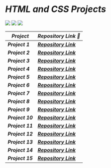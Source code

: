 # _HTML and CSS Projects_
<img src="https://img.shields.io/badge/Used-HTML5-orange"/> <img src="https://img.shields.io/badge/Used-CSS3-blue" /> <img src="https://img.shields.io/badge/Deployed-Netlify-seablue" />

|  _Project_   |  _Repository Link 🔗_   |
| --- | --- |
|  _<b>Project 1</b>_   |  _<b>[Repository Link](https://github.com/anupam-k/Project-1)</b>_   |
|  _<b>Project 2</b>_   |  _<b>[Repository Link](https://github.com/anupam-k/Project-2)</b>_   |
|  _<b>Project 3</b>_   |  _<b>[Repository Link](https://github.com/anupam-k/Project-3)</b>_   |
|  _<b>Project 4</b>_   |  _<b>[Repository Link](https://github.com/anupam-k/Project-4)</b>_  |
|  _<b>Project 5</b>_   |  _<b>[Repository Link](https://github.com/anupam-k/Project-5)</b>_  |
|  _<b>Project 6</b>_   |  _<b>[Repository Link](https://github.com/anupam-k/Project-6)</b>_   |
|  _<b>Project 7</b>_   |  _<b>[Repository Link](https://github.com/anupam-k/Project-7)</b>_   |
|  _<b>Project 8</b>_   |  _<b>[Repository Link](https://github.com/anupam-k/Project-8)</b>_   |
|  _<b>Project 9</b>_   |  _<b>[Repository Link](https://github.com/anupam-k/Project-9)</b>_  |
|  _<b>Project 10</b>_   |  _<b>[Repository Link](https://github.com/anupam-k/Project-10)</b>_   |
|  _<b>Project 11</b>_   |  _<b>[Repository Link](https://github.com/anupam-k/Project-11)</b>_   |
|  _<b>Project 12</b>_   |  _<b>[Repository Link](https://github.com/anupam-k/Project-12)</b>_   |
|  _<b>Project 13</b>_   |  _<b>[Repository Link](https://github.com/anupam-k/Project-13)</b>_   |
|  _<b>Project 14</b>_   |  _<b>[Repository Link](https://github.com/anupam-k/Project-14)</b>_   |
|  _<b>Project 15</b>_   |  _<b>[Repository Link](https://github.com/anupam-k/Project-15)</b>_   |
